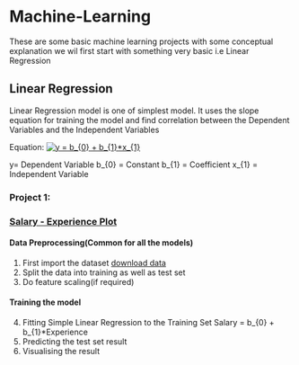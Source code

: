 # Machine-Learning
These are some basic machine learning projects with some conceptual explanation we wil first start with something very basic i.e Linear Regression
## Linear Regression
Linear Regression model is one of simplest model. It uses the slope equation for training the model and find correlation between the Dependent Variables and  the Independent Variables 

Equation:
<a href="https://www.codecogs.com/eqnedit.php?latex=y&space;=&space;b_{0}&space;&plus;&space;b_{1}*x_{1}" target="_blank"><img src="https://latex.codecogs.com/gif.latex?y&space;=&space;b_{0}&space;&plus;&space;b_{1}*x_{1}" title="y = b_{0} + b_{1}*x_{1}" /></a>

y= Dependent Variable 
b_{0} = Constant
b_{1} = Coefficient
x_{1} = Independent Variable 

### Project 1:
### [Salary - Experience Plot](https://github.com/apul1421/Machine-Learning-/blob/master/linear_regressionpractice.py)
#### Data Preprocessing(Common for all the  models) 
1. First import the dataset [download data](https://github.com/apul1421/Machine-Learning-/blob/master/Salary_Data.csv)
2. Split the data into training as well as test set
3. Do feature scaling(if required)

#### Training the model 
4. Fitting Simple Linear Regression to the Training Set 
  Salary = b_{0} + b_{1}*Experience
5. Predicting the test set result 
6. Visualising the result
